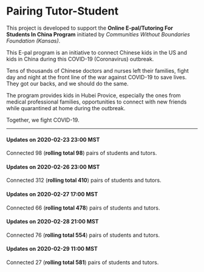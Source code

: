 # Pairing Tutor-Student

This project is developed to support the **Online E-pal/Tutoring For Students In China Program** initiated by *Communities Without Boundaries Foundation (Kansas)*.

This E-pal program is an initiative to connect Chinese kids in the US and kids in China during this COVID-19 (Coronavirus) outbreak.

Tens of thousands of Chinese doctors and nurses left their families, fight day and night at the front line of the war against COVID-19 to save lives. They got our backs, and we should do the same.

The program provides kids in Hubei Provice, especially the ones from medical professional families, opportunities to connect with new friends while quarantined at home during the outbreak. 

Together, we fight COVID-19.


---

#### Updates on 2020-02-23 23:00 MST
Connected 98 (**rolling total 98**) pairs of students and tutors. 

#### Updates on 2020-02-26 23:00 MST
Connected 312 (**rolling total 410**) pairs of students and tutors. 

#### Updates on 2020-02-27 17:00 MST
Connected 66 (**rolling total 478**) pairs of students and tutors. 

#### Updates on 2020-02-28 21:00 MST
Connected 76 (**rolling total 554**) pairs of students and tutors. 

#### Updates on 2020-02-29 11:00 MST
Connected 27 (**rolling total 581**) pairs of students and tutors. 